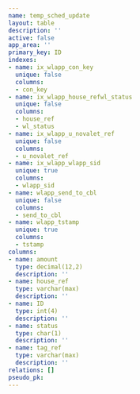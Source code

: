 ```yaml
---
name: temp_sched_update
layout: table
description: ''
active: false
app_area: ''
primary_key: ID
indexes:
- name: ix_wlapp_con_key
  unique: false
  columns:
  - con_key
- name: ix_wlapp_house_refwl_status
  unique: false
  columns:
  - house_ref
  - wl_status
- name: ix_wlapp_u_novalet_ref
  unique: false
  columns:
  - u_novalet_ref
- name: ix_wlapp_wlapp_sid
  unique: true
  columns:
  - wlapp_sid
- name: wlapp_send_to_cbl
  unique: false
  columns:
  - send_to_cbl
- name: wlapp_tstamp
  unique: true
  columns:
  - tstamp
columns:
- name: amount
  type: decimal(12,2)
  description: ''
- name: house_ref
  type: varchar(max)
  description: ''
- name: ID
  type: int(4)
  description: ''
- name: status
  type: char(1)
  description: ''
- name: tag_ref
  type: varchar(max)
  description: ''
relations: []
pseudo_pk: 
---
```


